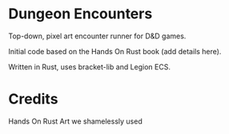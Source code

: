 # Dungeon Encounters

Top-down, pixel art encounter runner for D&D games.

Initial code based on the Hands On Rust book (add details here).

Written in Rust, uses bracket-lib and Legion ECS.

# Credits

Hands On Rust
Art we shamelessly used 
